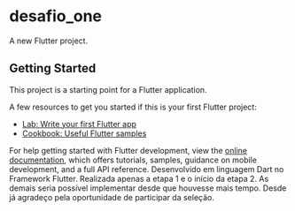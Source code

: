 # desafio_one

A new Flutter project.

## Getting Started

This project is a starting point for a Flutter application.

A few resources to get you started if this is your first Flutter project:

- [Lab: Write your first Flutter app](https://docs.flutter.dev/get-started/codelab)
- [Cookbook: Useful Flutter samples](https://docs.flutter.dev/cookbook)

For help getting started with Flutter development, view the
[online documentation](https://docs.flutter.dev/), which offers tutorials,
samples, guidance on mobile development, and a full API reference.
Desenvolvido em linguagem Dart no Framework Flutter.
Realizada apenas a etapa 1 e o início da etapa 2.
As demais seria possível implementar desde que houvesse mais tempo.
Desde já agradeço pela oportunidade de participar da seleção.
